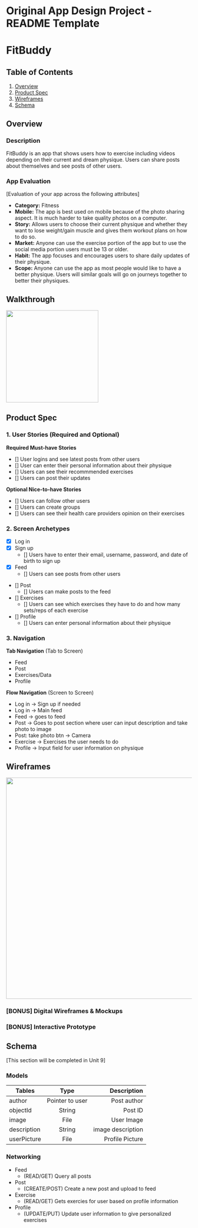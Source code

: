 Original App Design Project - README Template
===

# FitBuddy

## Table of Contents
1. [Overview](#Overview)
1. [Product Spec](#Product-Spec)
1. [Wireframes](#Wireframes)
2. [Schema](#Schema)

## Overview
### Description
FitBuddy is an app that shows users how to exercise including videos depending on their current and dream physique. Users can share posts about themselves and see posts of other users.
### App Evaluation
[Evaluation of your app across the following attributes]
- **Category:** Fitness
- **Mobile:** The app is best used on mobile because of the photo sharing aspect. It is much harder to take quality photos on a computer.
- **Story:** Allows users to choose their current physique and whether they want to lose weight/gain muscle and gives them workout plans on how to do so.
- **Market:** Anyone can use the exercise portion of the app but to use the social media portion users must be 13 or older. 
- **Habit:** The app focuses and encourages users to share daily updates of their physique.
- **Scope:** Anyone can use the app as most people would like to have a better physique. Users will similar goals will go on journeys together to better their physiques.

## Walkthrough
<img src="walkthrough.gif" width="250px">

## Product Spec

### 1. User Stories (Required and Optional)

**Required Must-have Stories**

- [] User logins and see latest posts from other users 
- [] User can enter their personal information about their physique
- [] Users can see their recommmended exercises
- [] Users can post their updates

**Optional Nice-to-have Stories**

- [] Users can follow other users
- [] Users can create groups
- [] Users can see their health care providers opinion on their exercises

### 2. Screen Archetypes

- [x] Log in
- [x] Sign up
   - [] Users have to enter their email, username, password, and date of birth to sign up
- [x] Feed
   - [] Users can see posts from other users
- [] Post
   - [] Users can make posts to the feed
- [] Exercises
   - [] Users can see which exercises they have to do and how many sets/reps of each exercise
- [] Profile
   - [] Users can enter personal information about their physique
### 3. Navigation

**Tab Navigation** (Tab to Screen)

* Feed
* Post
* Exercises/Data
* Profile

**Flow Navigation** (Screen to Screen)

* Log in -> Sign up if needed
* Log in -> Main feed
* Feed -> goes to feed 
* Post -> Goes to post section where user can input description and take photo to image
* Post: take photo btn -> Camera
* Exercise -> Exercises the user needs to do
* Profile -> Input field for user information on physique
  
## Wireframes
<img src="wireframes2.jpg" width=600>

### [BONUS] Digital Wireframes & Mockups

### [BONUS] Interactive Prototype

## Schema 
[This section will be completed in Unit 9]
### Models
| Tables        | Type          | Description|
| ------------- |:-------------:| ----------:|
| author        |Pointer to user| Post author|
| objectId      |String         | Post ID    |
| image         |File           | User Image |
| description   |String         | image description
| userPicture   |File           |Profile Picture|

### Networking
* Feed
  * (READ/GET) Query all posts
* Post
  * (CREATE/POST) Create a new post and upload to feed
* Exercise
  * (READ/GET) Gets exercies for user based on profile information
* Profile
  * (UPDATE/PUT) Update user information to give personalized exercises
